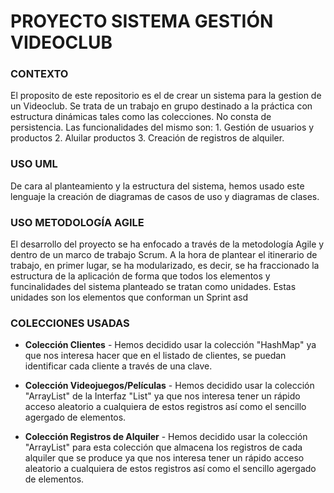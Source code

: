 # PROYECTO SISTEMA GESTIÓN VIDEOCLUB

### CONTEXTO
El proposito de este repositorio es el de crear un sistema para la gestion de un Videoclub. Se trata de un trabajo en grupo destinado a la práctica con estructura dinámicas tales como las colecciones. No consta de persistencia. Las funcionalidades del mismo son: 1. Gestión de usuarios y productos 2. Aluilar productos 3. Creación de registros de alquiler.


### USO UML
De cara al planteamiento y la estructura del sistema, hemos usado este lenguaje la creación de diagramas de casos de uso y diagramas de clases.


### USO METODOLOGÍA AGILE 

El desarrollo del proyecto se ha enfocado a través de la metodología Agile y dentro de un marco de trabajo Scrum. A la hora de plantear el itinerario de trabajo, en primer lugar, se ha modularizado, es decir, se ha fraccionado la estructura de la aplicación de forma que todos los elementos y funcinalidades del sistema planteado se tratan como unidades. Estas unidades son los elementos que conforman un Sprint asd


### COLECCIONES USADAS

* **Colección Clientes** - Hemos decidido usar la colección "HashMap" ya que nos interesa hacer que en el listado de clientes, se puedan identificar cada cliente a través de una clave.
  
* **Colección Videojuegos/Películas** - Hemos decidido usar la colección "ArrayList" de la Interfaz "List" ya que nos interesa tener un rápido acceso aleatorio a cualquiera de estos registros así como el sencillo agergado de elementos.
  
* **Colección Registros de Alquiler** - Hemos decidido usar la colección "ArrayList" para esta colección que almacena los registros de cada alquiler que se produce ya que nos interesa tener un rápido acceso aleatorio a cualquiera de estos registros así como el sencillo agergado de elementos.
